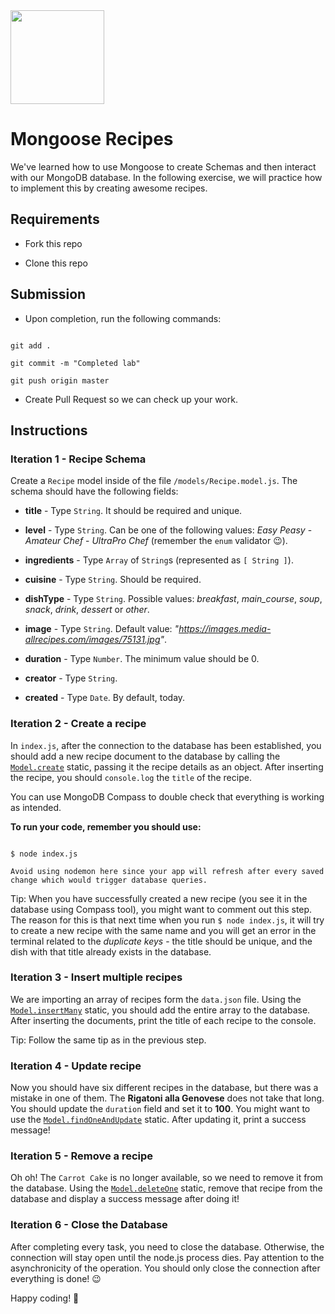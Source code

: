 
<img src="https://imgur.com/XOS1Vdh.png"  width="150px" height="150px">

# Mongoose Recipes



  

We've learned how to use Mongoose to create Schemas and then interact with our MongoDB database. In the following exercise, we will practice how to implement this by creating awesome recipes.

  

## Requirements

  

- Fork this repo

- Clone this repo

  

## Submission

  

- Upon completion, run the following commands:

  

```

git add .

git commit -m "Completed lab"

git push origin master

```

  

- Create Pull Request so we can check up your work.

  

## Instructions

  

### Iteration 1 - Recipe Schema

  

Create a `Recipe` model inside of the file `/models/Recipe.model.js`. The schema should have the following fields:

  

-  **title** - Type `String`. It should be required and unique.

-  **level** - Type `String`. Can be one of the following values: _Easy Peasy_ - _Amateur Chef_ - _UltraPro Chef_ (remember the `enum` validator :wink:).

-  **ingredients** - Type `Array` of `String`s (represented as `[ String ]`).

-  **cuisine** - Type `String`. Should be required.

-  **dishType** - Type `String`. Possible values: _breakfast_, _main_course_, _soup_, _snack_, _drink_, _dessert_ or _other_.

-  **image** - Type `String`. Default value: _"https://images.media-allrecipes.com/images/75131.jpg"_.

-  **duration** - Type `Number`. The minimum value should be 0.

-  **creator** - Type `String`.

-  **created** - Type `Date`. By default, today.

  

### Iteration 2 - Create a recipe

  

In `index.js`, after the connection to the database has been established, you should add a new recipe document to the database by calling the [`Model.create`](https://mongoosejs.com/docs/api.html#model_Model.create) static, passing it the recipe details as an object. After inserting the recipe, you should `console.log` the `title` of the recipe.

  

You can use MongoDB Compass to double check that everything is working as intended.

  

**To run your code, remember you should use:**

  

```shell

$ node index.js

Avoid using nodemon here since your app will refresh after every saved change which would trigger database queries.

```

  

Tip: When you have successfully created a new recipe (you see it in the database using Compass tool), you might want to comment out this step. The reason for this is that next time when you run `$ node index.js`, it will try to create a new recipe with the same name and you will get an error in the terminal related to the *duplicate keys* - the title should be unique, and the dish with that title already exists in the database.

  

### Iteration 3 - Insert multiple recipes

  

We are importing an array of recipes form the `data.json` file. Using the [`Model.insertMany`](https://mongoosejs.com/docs/api.html#model_Model.insertMany) static, you should add the entire array to the database. After inserting the documents, print the title of each recipe to the console.

  

Tip: Follow the same tip as in the previous step.

  

### Iteration 4 - Update recipe

  

Now you should have six different recipes in the database, but there was a mistake in one of them. The **Rigatoni alla Genovese** does not take that long. You should update the `duration` field and set it to **100**. You might want to use the [`Model.findOneAndUpdate`](https://mongoosejs.com/docs/api.html#model_Model.findOneAndUpdate) static. After updating it, print a success message!

  

### Iteration 5 - Remove a recipe

  

Oh oh! The `Carrot Cake` is no longer available, so we need to remove it from the database. Using the [`Model.deleteOne`](https://mongoosejs.com/docs/api.html#model_Model.deleteOne) static, remove that recipe from the database and display a success message after doing it!

  

### Iteration 6 - Close the Database

  

After completing every task, you need to close the database. Otherwise, the connection will stay open until the node.js process dies. Pay attention to the asynchronicity of the operation. You should only close the connection after everything is done! :wink:

  

Happy coding! 💙
